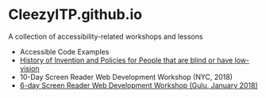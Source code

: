 # CleezyITP.github.io

A collection of accessibility-related workshops and lessons

<ul>
  
<li <a href="https://cleezyitp.github.io/AccessibleCodeExamples">Accessible Code Examples</a></li>
<li><a href="https://cleezyitp.github.io/History_of_Blindness_Timeline">History of Invention and Policies for People that are blind or have low-vision</a></li>
<li><a href-"http://cleezyitp.github.io/Screen_Reader_Web_Development_Workshop_2_NYC/">10-Day Screen Reader Web Development Workshop (NYC, 2018)</a></li>
<li><a href="http://cleezyitp.github.io/Screen_Reader_Web_Development_Workshop/">6-day Screen Reader Web Development Workshop (Gulu, January 2018)</a></li>

</ul>
